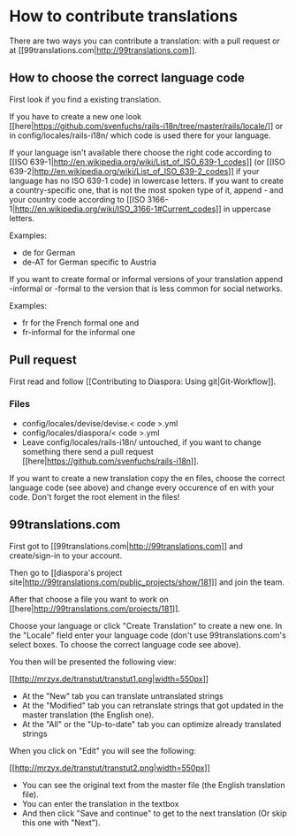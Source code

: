 # How to contribute translations

There are two ways you can contribute a translation: with a pull request or at [[99translations.com|http://99translations.com]].

## How to choose the correct language code

First look if you find a existing translation.

If you have to create a new one look [[here|https://github.com/svenfuchs/rails-i18n/tree/master/rails/locale/]] or in config/locales/rails-i18n/ which code is used there for your language.

If your language isn't available there choose the right code according to [[ISO 639-1|http://en.wikipedia.org/wiki/List_of_ISO_639-1_codes]] (or [[ISO 639-2|http://en.wikipedia.org/wiki/List_of_ISO_639-2_codes]] if your language has no ISO 639-1 code) in lowercase letters. If you want to create a country-specific one, that is not the most spoken type of it, append - and your country code according to [[ISO 3166-1|http://en.wikipedia.org/wiki/ISO_3166-1#Current_codes]]  in uppercase letters.

Examples:

* de for German
* de-AT for German specific to Austria

If you want to create formal or informal versions of your translation append -informal or -formal to the version that is less common for social networks.

Examples:

* fr for the French formal one and
* fr-informal for the informal one

## Pull request

First read and follow [[Contributing to Diaspora: Using git|Git-Workflow]].

### Files

* config/locales/devise/devise.< code >.yml
* config/locales/diaspora/< code >.yml
* Leave config/locales/rails-i18n/ untouched, if you want to change something there send a pull request [[here|https://github.com/svenfuchs/rails-i18n]].

If you want to create a new translation copy the en files, choose the correct language code (see above) and change every occurence of en with your code. Don't forget the root element in the files!

## 99translations.com

First got to  [[99translations.com|http://99translations.com]] and create/sign-in to your account.

Then go to [[diaspora's project site|http://99translations.com/public_projects/show/181]] and join the team.

After that choose a file you want to work on [[here|http://99translations.com/projects/181]].

Choose your language or click "Create Translation" to create a new one. In the "Locale" field enter your language code (don't use 99translations.com's select boxes. To choose the correct language code see above).

You then will be presented the following view:

[[http://mrzyx.de/transtut/transtut1.png|width=550px]]

* At the "New" tab you can translate untranslated strings
* At the "Modified" tab you can retranslate strings that got updated in the master translation (the English one).
* At the "All" or the "Up-to-date" tab you can optimize already translated strings

When you click on "Edit" you will see the following:

[[http://mrzyx.de/transtut/transtut2.png|width=550px]]

* You can see the original text from the master file (the English translation file).
* You can enter the translation in the textbox
* And then click "Save and continue" to get to the next translation (Or skip this one with "Next").